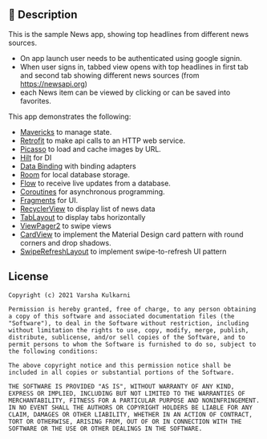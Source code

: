 ## :scroll: Description
This is the sample News app, showing top headlines from different news sources.

- On app launch user needs to be authenticated using google signin.
- When user signs in, tabbed view opens with top headlines in first tab and
second tab showing different news sources (from https://newsapi.org)
- each News item can be viewed by clicking or can be saved into favorites.

This app demonstrates the following:

* [Mavericks](https://github.com/airbnb/mavericks) to manage state.
* [Retrofit](https://square.github.io/retrofit/) to make api calls to an HTTP web service.
* [Picasso](https://square.github.io/picasso/) to load and cache images by URL.
* [Hilt](https://developer.android.com/training/dependency-injection/hilt-android) for DI
* [Data Binding](https://developer.android.com/topic/libraries/data-binding/) with binding adapters
* [Room](https://developer.android.com/training/data-storage/room) for local database storage.
* [Flow](https://developer.android.com/kotlin/flow) to receive live updates from a database.
* [Coroutines](https://developer.android.com/kotlin/coroutines) for asynchronous programming.
* [Fragments](https://developer.android.com/guide/fragments) for UI.
* [RecyclerView](https://developer.android.com/guide/topics/ui/layout/recyclerview) to display list
of news data
* [TabLayout](https://developer.android.com/guide/navigation/navigation-swipe-view-2)
 to display tabs horizontally
* [ViewPager2](https://developer.android.com/training/animation/screen-slide-2) to swipe views
* [CardView](https://developer.android.com/guide/topics/ui/layout/cardview) to implement
the Material Design card pattern with round corners and drop shadows.
* [SwipeRefreshLayout](https://developer.android.com/training/swipe/add-swipe-interface) to implement
swipe-to-refresh UI pattern

## License
```
Copyright (c) 2021 Varsha Kulkarni

Permission is hereby granted, free of charge, to any person obtaining a copy of this software and associated documentation files (the "Software"), to deal in the Software without restriction, including without limitation the rights to use, copy, modify, merge, publish, distribute, sublicense, and/or sell copies of the Software, and to permit persons to whom the Software is furnished to do so, subject to the following conditions:

The above copyright notice and this permission notice shall be included in all copies or substantial portions of the Software.

THE SOFTWARE IS PROVIDED "AS IS", WITHOUT WARRANTY OF ANY KIND, EXPRESS OR IMPLIED, INCLUDING BUT NOT LIMITED TO THE WARRANTIES OF MERCHANTABILITY, FITNESS FOR A PARTICULAR PURPOSE AND NONINFRINGEMENT. IN NO EVENT SHALL THE AUTHORS OR COPYRIGHT HOLDERS BE LIABLE FOR ANY CLAIM, DAMAGES OR OTHER LIABILITY, WHETHER IN AN ACTION OF CONTRACT, TORT OR OTHERWISE, ARISING FROM, OUT OF OR IN CONNECTION WITH THE SOFTWARE OR THE USE OR OTHER DEALINGS IN THE SOFTWARE.
```

